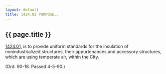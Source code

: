 ```yaml
---
layout: default 
title: 1424.02 PURPOSE..
---
```


{{ page.title }}
----------------
[1424.01,](56ddc479.html) is to provide uniform standards for the
insulation of nonindustrialized structures, their appurtenances and
accessory structures, which are using temperate air, within the City.

(Ord. 90-18. Passed 4-5-90.)
